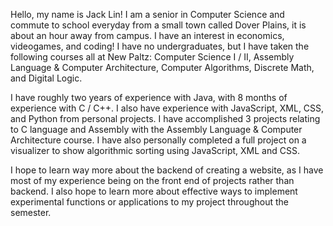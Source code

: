 Hello, my name is Jack Lin! I am a senior in Computer Science and commute to school everyday from a small town called 
Dover Plains, it is about an hour away from campus. I have an interest in economics, videogames, and coding! 
I have no undergraduates, but I have taken the following courses all at New Paltz: Computer Science I / II, 
Assembly Language & Computer Architecture, Computer Algorithms, Discrete Math, and Digital Logic. 

I have roughly two years of experience with Java, with 8 months of experience with C / C++. I also have experience with 
JavaScript, XML, CSS, and Python from personal projects. I have accomplished 3 projects relating to C language and Assembly 
with the Assembly Language & Computer Architecture course. I have also personally completed a full project on a 
visualizer to show algorithmic sorting using JavaScript, XML and CSS.

I hope to learn way more about the backend of creating a website, as I have most of my experience being 
on the front end of projects rather than backend. I also hope to learn more about effective ways to implement 
experimental functions or applications to my project throughout the semester.


